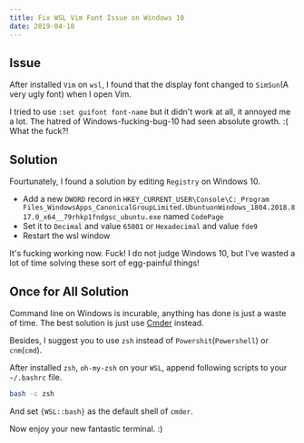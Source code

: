 ```yaml
---
title: Fix WSL Vim Font Issue on Windows 10
date: 2019-04-18
---
```


## Issue

After installed `Vim` on `wsl`, I found that the display font changed to `SimSun`(A very ugly font) when I open Vim.

I tried to use `:set guifont font-name` but it didn't work at all, it annoyed me a lot. The hatred of Windows-fucking-bug-10 had seen absolute growth. :( What the fuck?!

## Solution

Fourtunately, I found a solution by editing `Registry` on Windows 10.

- Add a new `DWORD` record in `HKEY_CURRENT_USER\Console\C:_Program Files_WindowsApps_CanonicalGroupLimited.UbuntuonWindows_1804.2018.817.0_x64__79rhkp1fndgsc_ubuntu.exe` named `CodePage`
- Set it to `Decimal` and value `65001` or `Hexadecimal` and value `fde9`
- Restart the wsl window

It's fucking working now. Fuck! I do not judge Windows 10, but I've wasted a lot of time solving these sort of egg-painful things!

## Once for All Solution

Command line on Windows is incurable, anything has done is just a waste of time. The best solution is just use [Cmder](https://cmder.net/) instead.

Besides, I suggest you to use `zsh` instead of `Powershit`(`Powershell`) or `cnm`(`cmd`).

After installed `zsh`, `oh-my-zsh` on your `WSL`, append following scripts to your `~/.bashrc` file.

```bash
bash -c zsh
```

And set `{WSL::bash}` as the default shell of `cmder`.

Now enjoy your new fantastic terminal. :)

